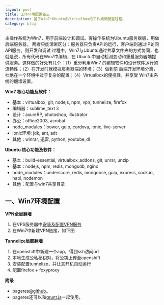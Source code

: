 ```yaml
---
layout: post
title: 工作环境配置备忘
description: 基于Win7+Ubuntu@Virtualbox的工作桌面配置过程。
category: blog
---
```


主操作系统为Win7，用于前端设计和调试。客操作系统为Ubuntu服务器版，用做后端服务器。
两者只能清晰区分：服务器只负责API的运行，客户端则通过IP访问API服务。则开发和调试
过程中，Win7与Ubuntu通过共享文件夹的方式协同，也就是说，所有代码在Win7中编辑，在
Ubuntu中自动检测变动和重启服务器端提供服务。这样做的好处有几个：（1）重分利用Win7
的编辑软件和设计软件运行的流畅性；（2）在开发时就模拟服务器端的环境；（3）做到前
后端开发环境分离，杜绝在一个环境中过于复杂的配置；（4）Virtualbox的便携性，并享受
Win7主系统的翻墙设置。

**Win7 核心功能及软件：**

- 基本：virtualbox, git, nodejs, npm, vpn, tunnelize, firefox
- 编辑器：sublime_text 3
- 设计：axureRP, photoshop, illustrator
- 办公：office2003, acrobat
- node_modules：bower, gulp, cordova, ionic, live-server
- ionic环境: jdk, ant, adt
- 其他：winrar, 迅雷, python, youtube_dl

**Ubuntu 核心功能及软件：**

- 基本：build-essential, virtualbox_addons, git, unrar, unzip
- 基本：nodejs, npm, redis, mongodb, nginx
- node_modules：underscore, redis, mongoose, gulp, express, sock.io, hapi, nodemon
- 其他：配置与win7共享目录

## 一、Win7环境配置

**VPN全局翻墙**

1. 在VPS服务器中[安装及配置VPN服务](http://#)
2. 在Win7中新建VPN链接，如下图

**Tunnelize局部翻墙**

1. 在openshift中新建一个app，得到ssh访问url
2. 本地生成公私秘钥对，将公钥上传至openshift
3. 安装配置tunnelize，并让其开机自动运行
4. 配置firefox + foxyproxy


**附录**

- pageres@[github](https://github.com/sindresorhus/pageres)。
- pageres还可以和[grunt.js](https://github.com/sindresorhus/grunt-pageres)一起使用。
